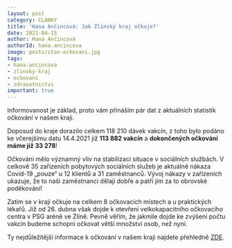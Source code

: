 ```yaml
---
layout: post
category: CLANKY
title: 'Hana Ančincová: Jak Zlínský kraj očkuje?'
date: 2021-04-15
author: Hana Ančincová
authorId: hana.ancincova
image: posts/stav-ockovani.jpg
tags: 
- hana-ancincova
- zlinsky-kraj
- ockovani
- zdravotnictvi
important: true
---
```


Informovanost je základ, proto vám přináším pár dat z aktuálních statistik očkování v našem kraji. 

Doposud do kraje dorazilo celkem 118 210 dávek vakcín, z toho bylo podáno ke včerejšímu datu 14.4.2021 již **113 882 vakcín** a **dokončených očkování máme již 33 278**!

Očkování mělo významný vliv na stabilizaci situace v sociálních službách. V celkově 35 zařízeních pobytových sociálních služeb je aktuálně nákaza Covid-19 „pouze“ u 12 klientů a 31 zaměstnanců. Vývoj nákazy v zařízeních ukazuje, že to naši zaměstnanci dělají dobře a patří jím za to obrovské poděkování!

Zatím se v kraji očkuje na celkem 8 očkovacích místech a u praktických lékařů. Již od 26. dubna však dojde k otevření velkokapacitního očkovacího centra v PSG aréně ve Zlíně. Pevně věřím, že jakmile dojde ke zvýšení počtu vakcín budeme schopni očkovat větší množství osob, než nyní.

Ty nejdůležitější informace k očkování v našem kraji najdete přehledně [ZDE](https://www.kr-zlinsky.cz/informace-k-ockovani-proti-covid-19-cl-5064.html).
